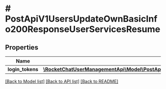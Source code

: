 # # PostApiV1UsersUpdateOwnBasicInfo200ResponseUserServicesResume

## Properties

Name | Type | Description | Notes
------------ | ------------- | ------------- | -------------
**login_tokens** | [**\RocketChatUserManagementApi\Model\PostApiV1UsersUpdateOwnBasicInfo200ResponseUserServicesResumeLoginTokensInner[]**](PostApiV1UsersUpdateOwnBasicInfo200ResponseUserServicesResumeLoginTokensInner.md) |  | [optional]

[[Back to Model list]](../../README.md#models) [[Back to API list]](../../README.md#endpoints) [[Back to README]](../../README.md)
